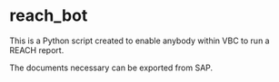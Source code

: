 # reach_bot

This is a Python script created to enable anybody within VBC to run a REACH report.

The documents necessary can be exported from SAP.
